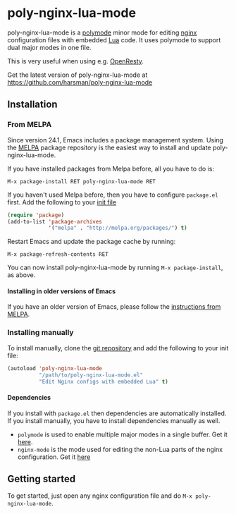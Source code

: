 poly-nginx-lua-mode
===========

poly-nginx-lua-mode is a [polymode](https://github.com/polymode/polymode)
minor mode for editing [nginx](https://www.nginx.com) configuration files with embedded
[Lua](https://www.lua.org) code. It uses polymode to support dual major modes
in one file.

This is very useful when using e.g. [OpenResty](https://openresty.org).

Get the latest version of poly-nginx-lua-mode at https://github.com/harsman/poly-nginx-lua-mode

Installation
------------

### From MELPA ###

Since version 24.1, Emacs includes a package management system. Using the
[MELPA](http://melpa.org) package repository is the easiest way to install and
update poly-nginx-lua-mode.

If you have installed packages from Melpa before, all you have to do is:

`M-x package-install RET poly-nginx-lua-mode RET`

If you haven't used Melpa before, then you have to configure `package.el`
first. Add the following to your
[init file](http://www.gnu.org/software/emacs/manual/html_node/emacs/Init-File.html)

```lisp
(require 'package)
(add-to-list 'package-archives
             '("melpa" . "http://melpa.org/packages/") t)
```

Restart Emacs and update the package cache by running:

`M-x package-refresh-contents RET`

You can now install poly-nginx-lua-mode by running `M-x package-install`, as above.

#### Installing in older versions of Emacs ####

If you have an older version of Emacs, please follow the
[instructions from MELPA](http://melpa.org/#/getting-started).

### Installing manually

To install manually, clone the
[git repository](https://github.com/harsman/poly-nginx-lua-mode) and add the
following to your init file:

```lisp
(autoload 'poly-nginx-lua-mode 
          "/path/to/poly-nginx-lua-mode.el"
          "Edit Nginx configs with embedded Lua" t)
```

#### Dependencies ####

If you install with `package.el` then dependencies are automatically
installed. If you install manually, you have to install dependencies manually
as well.

* `polymode` is used to enable multiple major modes in a single buffer. Get it
  [here](https://github.com/polymode/polymode).
* `nginx-mode` is the mode used for editing the non-Lua parts of the nginx
  configuration. Get it [here](https://github.com/ajc/nginx-mode)

Getting started
---------------

To get started, just open any nginx configuration file and do `M-x
poly-nginx-lua-mode`.

